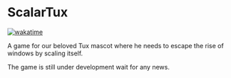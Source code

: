 # ScalarTux

[![wakatime](https://wakatime.com/badge/user/018c54ba-f9f5-426e-9733-6deb502d647d/project/018cfe88-ac17-4fec-beee-9b65729eff00.svg)](https://wakatime.com/badge/user/018c54ba-f9f5-426e-9733-6deb502d647d/project/018cfe88-ac17-4fec-beee-9b65729eff00)

A game for our beloved Tux mascot where he needs to escape the rise of windows by scaling itself.

The game is still under development wait for any news.

